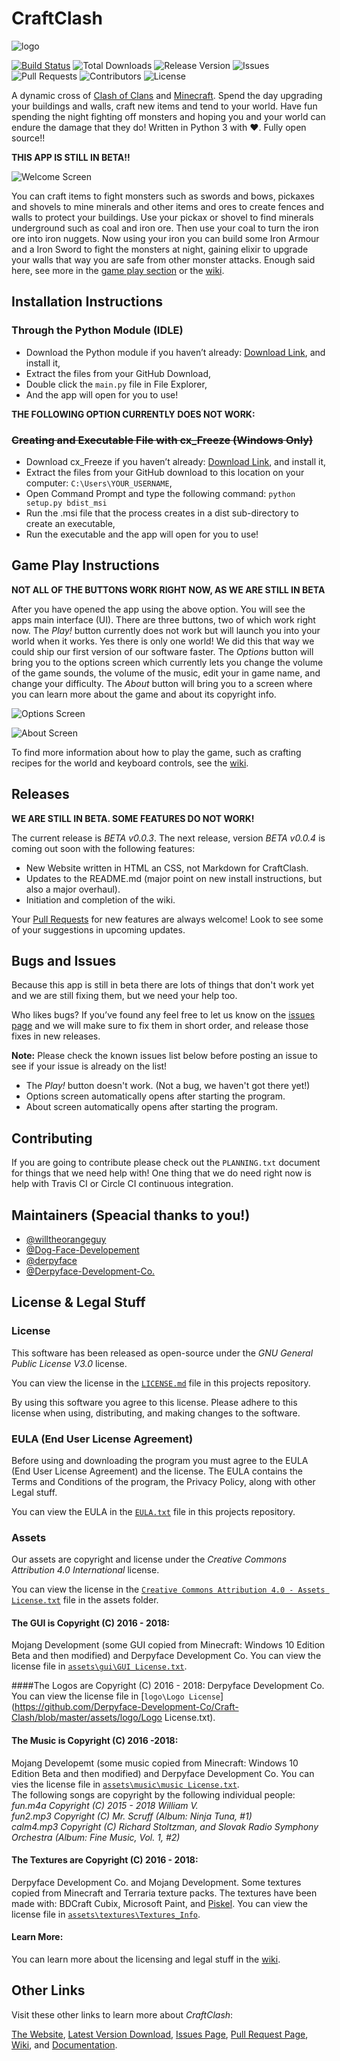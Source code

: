 # CraftClash
![logo](https://github.com/Derpyface-Development-Co/Craft-Clash/raw/master/assets/logo/titlelogo.png)

[![Build Status](https://travis-ci.org/Derpyface-Development-Co/Craft-Clash.svg?branch=BETA-v0.0.3)](https://travis-ci.org/Derpyface-Development-Co/Craft-Clash)
![Total Downloads](https://img.shields.io/github/downloads/Derpyface-Development-Co/Craft-Clash/total.svg)
![Release Version](https://img.shields.io/github/release/Derpyface-Development-Co/Craft-Clash.svg)
![Issues](https://img.shields.io/github/issues/Derpyface-Development-Co/Craft-Clash.svg)
![Pull Requests](https://img.shields.io/github/issues-pr/Derpyface-Development-Co/Craft-Clash.svg)
![Contributors](https://img.shields.io/github/contributors/Derpyface-Development-Co/Craft-Clash.svg)
![License](https://img.shields.io/github/license/Derpyface-Development-Co/Craft-Clash.svg)

A dynamic cross of [Clash of Clans](http://supercell.com/en/games/clashofclans/) and [Minecraft](https://minecraft.net/en/). Spend the day upgrading your buildings and walls, craft new items and tend to your world. Have fun spending the night fighting off monsters and hoping you and your world can endure the damage that they do! Written in Python 3 with ❤. Fully open source!! 

**THIS APP IS STILL IN BETA!!**

![Welcome Screen](https://github.com/Derpyface-Development-Co/Craft-Clash/blob/master/doc/mainscreen.PNG)

You can craft items to fight monsters such as swords and bows, pickaxes and shovels to mine minerals and other items and ores to create fences and walls to protect your buildings. Use your pickax or shovel to find minerals underground such as coal and iron ore. Then use your coal to turn the iron ore into iron nuggets. Now using your iron you can build some Iron Armour and a Iron Sword to fight the monsters at night, gaining elixir to upgrade your walls that way you are safe from other monster attacks.
Enough said here, see more in the [game play section](https://github.com/Derpyface-Development-Co/Craft-Clash#game-play-instructions) or the [wiki](https://github.com/Derpyface-Development-Co/Craft-Clash/wiki). 

## Installation Instructions
### Through the Python Module (IDLE)
- Download the Python module if you haven’t already: [Download Link](https://www.python.org/downloads), and install it,
- Extract the files from your GitHub Download,
- Double click the `main.py` file in File Explorer,
- And the app will open for you to use!

**THE FOLLOWING OPTION CURRENTLY DOES NOT WORK:** 

### ~~Creating and Executable File with cx_Freeze (Windows Only)~~
- Download cx_Freeze if you haven’t already: [Download Link](https://pypi.python.org/packages/38/ae/2cf4f13f42d54b01e26b0b713298722b351ca5a2408b2a77953be67ffb25/cx_Freeze-5.0.win32-py3.5.exe#md5=05e531d442cb9e27d093ca1ee37a03f4), and install it,
- Extract the files from your GitHub download to this location on your computer: `C:\Users\YOUR_USERNAME`,
- Open Command Prompt and type the following command: `python setup.py bdist_msi`
- Run the .msi file that the process creates in a dist sub-directory to create an executable,
- Run the executable and the app will open for you to use!

## Game Play Instructions
**NOT ALL OF THE BUTTONS WORK RIGHT NOW, AS WE ARE STILL IN BETA**

After you have opened the app using the above option. You will see the apps main interface (UI). There are three buttons, two of which work right now. The *Play!* button currently does not work but will launch you into your world when it works. Yes there is only one world! We did this that way we could ship our first version of our software faster. The *Options* button will bring you to the options screen which currently lets you change the volume of the game sounds, the volume of the music, edit your in game name, and change your difficulty. The *About* button will bring you to a screen where you can learn more about the game and about its copyright info.

![Options Screen](https://github.com/Derpyface-Development-Co/Craft-Clash/blob/master/doc/optionsscreen.PNG)

![About Screen](https://github.com/Derpyface-Development-Co/Craft-Clash/blob/master/doc/aboutscreen.PNG)


To find more information about how to play the game, such as crafting recipes for the world and keyboard controls, see the [wiki](https://github.com/Derpyface-Development-Co/Craft-Clash/wiki). 

## Releases
**WE ARE STILL IN BETA. SOME FEATURES DO NOT WORK!**

The current release is *BETA v0.0.3*. The next release, version *BETA v0.0.4* is coming out soon with the following features:
- New Website written in HTML an CSS, not Markdown for CraftClash.
- Updates to the README.md (major point on new install instructions, but also a major overhaul).
- Initiation and completion of the wiki.

Your [Pull Requests](https://github.com/Derpyface-Development-Co/Craft-Clash/pulls) for new features are always welcome! Look to see some of your suggestions in upcoming updates.

## Bugs and Issues
Because this app is still in beta there are lots of things that don't work yet and we are still fixing them, but we need your help too.

Who likes bugs? If you’ve found any feel free to let us know on the [issues page](https://github.com/Derpyface-Development-Co/Craft-Clash/issues) and we will make sure to fix them in short order, and release those fixes in new releases.

**Note:** Please check the known issues list below before posting an issue to see if your issue is already on the list!
- The *Play!* button doesn't work. (Not a bug, we haven't got there yet!)
- Options screen automatically opens after starting the program.
- About screen automatically opens after starting the program.

## Contributing
If you are going to contribute please check out the `PLANNING.txt` document for things that we need help with! One thing that we do need right now is help with Travis CI or Circle CI continuous integration.

## Maintainers (Speacial thanks to you!)
- [@willtheorangeguy](https://github.com/willtheorangeguy)
- [@Dog-Face-Developement](https://github.com/dog-face-development)
- [@derpyface](https://github.com/derpyface)
- [@Derpyface-Development-Co.](https://github.com/Derpyface-Development-Co/)

## License & Legal Stuff
### License
This software has been released as open-source under the *GNU General Public License V3.0* license.

You can view the license in the [`LICENSE.md`](https://github.com/Derpyface-Development-Co/Craft-Clash/blob/master/LICENSE) file in this projects repository.

By using this software you agree to this license. Please adhere to this license when using, distributing, and making changes to the software.

### EULA (End User License Agreement)
Before using and downloading the program you must agree to the EULA (End User License Agreement) and the license. The EULA contains the Terms and Conditions of the program, the Privacy Policy, along with other Legal stuff.

You can view the EULA in the [`EULA.txt`](https://github.com/Derpyface-Development-Co/Craft-Clash/blob/master/EULA.txt) file in this projects repository.

### Assets
Our assets are copyright and license under the *Creative Commons Attribution 4.0 International* license. 

You can view the license in the [`Creative Commons Attribution 4.0 - Assets License.txt`](https://github.com/Derpyface-Development-Co/Craft-Clash/blob/master/assets/Creative%20Commons%20Attribution%204.0%20-%20Assets%20License.txt) file in the assets folder.

#### The GUI is Copyright (C) 2016 - 2018:
Mojang Development (some GUI copied from Minecraft: Windows 10 Edition Beta and then modified) and Derpyface Development Co. You can view the license file in [`assets\gui\GUI License.txt`](https://github.com/Derpyface-Development-Co/Craft-Clash/blob/master/assets/gui/GUI%20License.txt). 

####The Logos are Copyright (C) 2016 - 2018:
Derpyface Development Co. You can view the license file in [`logo\Logo License`](https://github.com/Derpyface-Development-Co/Craft-Clash/blob/master/assets/logo/Logo License.txt).

#### The Music is Copyright (C) 2016 -2018:
Mojang Developemt (some music copied from Minecraft: Windows 10 Edition Beta and then modified) and Derpyface Development Co. You can vies the license file in [`assets\music\music License.txt`](https://github.com/Derpyface-Development-Co/Craft-Clash/blob/master/assets/music/music%20License.txt).   
The following songs are copyright by the following individual people:   
*fun.m4a Copyright (C) 2015 - 2018 William V.*   
*fun2.mp3 Copyright (C) Mr. Scruff (Album: Ninja Tuna, #1)*    
*calm4.mp3 Copyright (C) Richard Stoltzman, and Slovak Radio Symphony Orchestra (Album: Fine Music, Vol. 1, #2)*

#### The Textures are Copyright (C) 2016 - 2018:
Derpyface Development Co. and Mojang Development. Some textures copied from Minecraft and Terraria texture packs. The textures have been made with: BDCraft Cubix, Microsoft Paint, and [Piskel](https://piskelapp.com). You can view the license file in [`assets\textures\Textures_Info`](https://github.com/Derpyface-Development-Co/Craft-Clash/blob/master/assets/textures/Textures_Info.txt).

#### Learn More:
You can learn more about the licensing and legal stuff in the [wiki](https://github.com/Derpyface-Development-Co/Craft-Clash/wiki). 

## Other Links
Visit these other links to learn more about *CraftClash*:

[The Website](https://github.com/Derpyface-Development-Co/Craft-Clash/), [Latest Version Download](https://github.com/Derpyface-Development-Co/Craft-Clash/archive/beta-v0.0.3.zip), [Issues Page](https://github.com/Derpyface-Development-Co/Craft-Clash/issues), [Pull Request Page](https://github.com/Derpyface-Development-Co/Craft-Clash/pulls), [Wiki](https://github.com/Derpyface-Development-Co/Craft-Clash/wiki), and [Documentation](https://github.com/Derpyface-Development-Co/Craft-Clash/blob/master/README.md).
